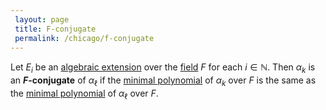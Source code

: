 ```yaml
---
 layout: page
 title: F-conjugate
 permalink: /chicago/f-conjugate
---
```

Let $E_i$ be an [algebraic extension](https://mathgloss.github.io/MathGloss/algebraic_extension) over the [field](https://mathgloss.github.io/MathGloss/field) $F$ for each $i\in \mathbb N$. Then $\alpha_k$ is an **$F$-conjugate** of $\alpha_\ell$ if the [minimal polynomial](https://mathgloss.github.io/MathGloss/algebraic_element_of_an_algebra) of $\alpha_k$ over $F$ is the same as the [minimal polynomial](https://mathgloss.github.io/MathGloss/################################minimal_polynomial) of $\alpha_\ell$ over $F$. 